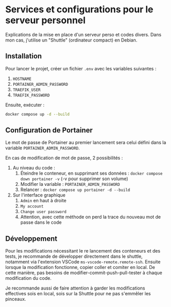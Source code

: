 # Services et configurations pour le serveur personnel

Explications de la mise en place d'un serveur perso et codes divers. Dans mon cas, j'utilise un "Shuttle" (ordinateur compact) en Debian.

## Installation

Pour lancer le projet, créer un fichier `.env` avec les variables suivantes :

1. `HOSTNAME`
2. `PORTAINER_ADMIN_PASSWORD`
3. `TRAEFIK_USER`
4. `TRAEFIK_PASSWORD`

Ensuite, exécuter :

```bash
docker compose up -d --build
```

## Configuration de Portainer

Le mot de passe de Portainer au premier lancement sera celui défini dans la variable `PORTAINER_ADMIN_PASSWORD`.

En cas de modification de mot de passe, 2 possibilités :

1. Au niveau du code :
   1. Éteindre le conteneur, en supprimant ses données : `docker compose down portainer -v` (-v pour supprimer son volume)
   2. Modifier la variable : `PORTAINER_ADMIN_PASSWORD`
   3. Relancer : `docker compose up portainer -d --build`
2. Sur l'interface graphique
   1. `Admin` en haut à droite
   2. `My account`
   3. `Change user password`
   4. Attention, avec cette méthode on perd la trace du nouveau mot de passe dans le code

## Développement

Pour les modifications nécessitant le re lancement des conteneurs et des tests, je recommande de développer directement dans le shuttle, notamment via l'extension VSCode `ms-vscode-remote.remote-ssh`. Ensuite lorsque la modification fonctionne, copier coller et comiter en local. De cette manière, pas besoins de modifier-commit-push-pull-tester à chaque modification du code.

Je recommande aussi de faire attention à garder les modifications effectives sois en local, sois sur la Shuttle pour ne pas s'emmêler les pinceaux.
